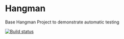 # Hangman

Base Hangman Project to demonstrate automatic testing


[![Build status](https://vss-hueppauff.visualstudio.com/Main%20(TFVC)/_apis/build/status/Hangman%20-%20Test%20automation%20-%20Demo)](https://vss-hueppauff.visualstudio.com/Main%20(TFVC)/_build/latest?definitionId=-1)
